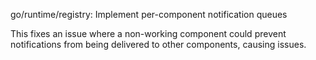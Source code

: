 go/runtime/registry: Implement per-component notification queues

This fixes an issue where a non-working component could prevent notifications
from being delivered to other components, causing issues.
